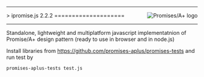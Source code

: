 
***
<a href="http://promisesaplus.com/">
    <img src="http://promisesaplus.com/assets/logo-small.png" alt="Promises/A+ logo"
         title="Promises/A+ 1.1 compliant" align="right" />
</a>
> ipromise.js 2.2.2
====================


***

Standalone, lightweight and multiplatform javascript implementatnion of Promise/A+ design pattern (ready to use in browser and in node.js)


Install libraries from https://github.com/promises-aplus/promises-tests and
run test by 

    promises-aplus-tests test.js
